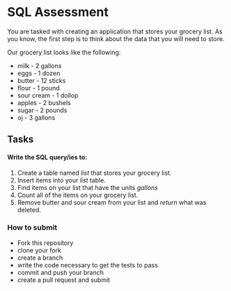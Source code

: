 # SQL Assessment

You are tasked with creating an application that stores your grocery list. As you know, the first step is to think about the data that you will need to store.

Our grocery list looks like the following:

- milk - 2 gallons
- eggs - 1 dozen
- butter - 12 sticks
- flour - 1 pound
- sour cream - 1 dollop
- apples - 2 bushels
- sugar - 2 pounds
- oj - 3 gallons

## Tasks
#### Write the SQL query/ies to:

1. Create a table named _list_ that stores your grocery list.
1. Insert items into your _list_ table.
1. Find items on your list that have the units _gallons_
1. Count all of the items on your grocery list.
1. Remove butter and sour cream from your list and _return_ what was deleted.

### How to submit

* Fork this repository
* clone your fork
* create a branch
* write the code necessary to get the tests to pass
* commit and push your branch
* create a pull request and submit

